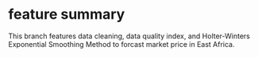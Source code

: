 # feature summary

This branch features data cleaning, data quality index, and Holter-Winters Exponential Smoothing Method to forcast market price in East Africa. 
